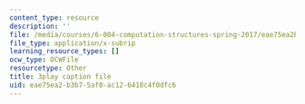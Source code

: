 ```yaml
---
content_type: resource
description: ''
file: /media/courses/6-004-computation-structures-spring-2017/eae75ea2b3b75af0ac126418c4f0dfc6_R7U0Xezxo_0.vtt
file_type: application/x-subrip
learning_resource_types: []
ocw_type: OCWFile
resourcetype: Other
title: 3play caption file
uid: eae75ea2-b3b7-5af0-ac12-6418c4f0dfc6
---
```

